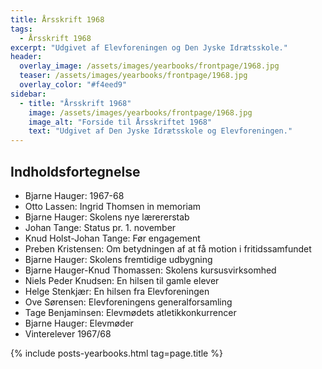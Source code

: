 ```yaml
---
title: Årsskrift 1968
tags:
  - Årsskrift 1968
excerpt: "Udgivet af Elevforeningen og Den Jyske Idrætsskole."
header:
  overlay_image: /assets/images/yearbooks/frontpage/1968.jpg
  teaser: /assets/images/yearbooks/frontpage/1968.jpg
  overlay_color: "#f4eed9"
sidebar:
  - title: "Årsskrift 1968"
    image: /assets/images/yearbooks/frontpage/1968.jpg
    image_alt: "Forside til Årsskriftet 1968"
    text: "Udgivet af Den Jyske Idrætsskole og Elevforeningen."
---
```


## Indholdsfortegnelse

- Bjarne Hauger: 1967-68
- Otto Lassen: Ingrid Thomsen in memoriam
- Bjarne Hauger: Skolens nye lærererstab
- Johan Tange: Status pr. 1. november
- Knud Holst-Johan Tange: Før engagement
- Preben Kristensen: Om betydningen af at få motion i fritidssamfundet
- Bjarne Hauger: Skolens fremtidige udbygning
- Bjarne Hauger-Knud Thomassen: Skolens kursusvirksomhed
- Niels Peder Knudsen: En hilsen til gamle elever
- Helge Stenkjær: En hilsen fra Elevforeningen
- Ove Sørensen: Elevforeningens generalforsamling
- Tage Benjaminsen: Elevmødets atletikkonkurrencer
- Bjarne Hauger: Elevmøder
- Vinterelever 1967/68

{% include posts-yearbooks.html tag=page.title %}
